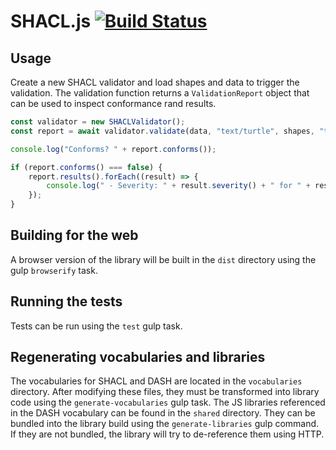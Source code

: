 # SHACL.js [![Build Status](https://travis-ci.org/TopQuadrant/shacl-js.svg?branch=master)](https://travis-ci.org/TopQuadrant/shacl-js)

## Usage

Create a new SHACL validator and load shapes and data to trigger the validation.
The validation function returns a `ValidationReport` object that can be used to inspect conformance rand results.

```javascript
const validator = new SHACLValidator();
const report = await validator.validate(data, "text/turtle", shapes, "text/turtle");

console.log("Conforms? " + report.conforms());

if (report.conforms() === false) {
    report.results().forEach((result) => {
        console.log(" - Severity: " + result.severity() + " for " + result.sourceConstraintComponent());
    });
}
```

## Building for the web

A browser version of the library will be built in the `dist` directory using the gulp `browserify` task.

## Running the tests

Tests can be run using the `test` gulp task.

## Regenerating vocabularies and libraries

The vocabularies for SHACL and DASH are located in the `vocabularies` directory. After modifying these files, they must
be transformed into library code using the `generate-vocabularies` gulp task.
The JS libraries referenced in the DASH vocabulary can be found in the `shared` directory. They can be bundled into the
library build using the `generate-libraries` gulp command. If they are not bundled, the library will try to de-reference
them using HTTP.
